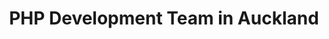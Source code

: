 ---
title: PHP Development Team in Auckland
permalink: /landings/php-developer-auckland
technology: PHP
location: Auckland
---